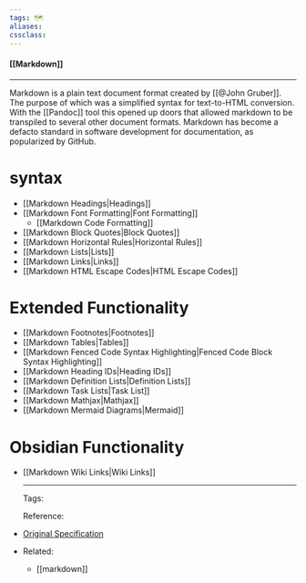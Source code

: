 ```yaml
---
tags: 🗺️
aliases: 
cssclass:
---
```


#### [[Markdown]]

---

Markdown is a plain text document format created by [[@John Gruber]]. The purpose of which was a simplified syntax for text-to-HTML conversion. With the [[Pandoc]] tool this opened up doors that allowed markdown to be transpiled to several other document formats. Markdown has become a defacto standard in software development for documentation, as popularized by GitHub.
# syntax
- [[Markdown Headings|Headings]]
- [[Markdown Font Formatting|Font Formatting]]
	- [[Markdown Code Formatting]]
- [[Markdown Block Quotes|Block Quotes]]
- [[Markdown Horizontal Rules|Horizontal Rules]]
- [[Markdown Lists|Lists]]
- [[Markdown Links|Links]]
- [[Markdown HTML Escape Codes|HTML Escape Codes]]
# Extended Functionality
- [[Markdown Footnotes|Footnotes]]
- [[Markdown Tables|Tables]]
- [[Markdown Fenced Code Syntax Highlighting|Fenced Code Block Syntax Highlighting]]
- [[Markdown Heading IDs|Heading IDs]]
- [[Markdown Definition Lists|Definition Lists]]
- [[Markdown Task Lists|Task List]]
- [[Markdown Mathjax|Mathjax]]
- [[Markdown Mermaid Diagrams|Mermaid]]
# Obsidian Functionality
- [[Markdown Wiki Links|Wiki Links]]
  
  ---
  Tags: 
  
  Reference:
- [Original Specification](https://daringfireball.net/projects/markdown/)
- Related:
	- [[markdown]]